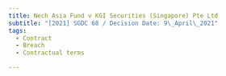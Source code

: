 ```yaml
---
title: Nech Asia Fund v KGI Securities (Singapore) Pte Ltd
subtitle: "[2021] SGDC 68 / Decision Date: 9\_April\_2021"
tags:
  - Contract
  - Breach
  - Contractual terms

---
```

